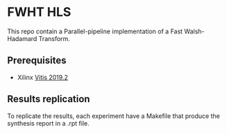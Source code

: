 # FWHT HLS 
This repo contain a Parallel-pipeline implementation of a Fast Walsh-Hadamard Transform. 

## Prerequisites

* Xilinx [Vitis 2019.2](https://www.xilinx.com/support/download/index.html/content/xilinx/en/downloadNav/vitis.html)

## Results replication
To replicate the results, each experiment have a Makefile that produce the synthesis report in a .rpt file. 


